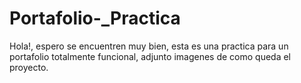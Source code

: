 # Portafolio-_Practica

Hola!, espero se encuentren muy bien, esta es una practica para un portafolio totalmente funcional, adjunto imagenes de como queda el proyecto.

